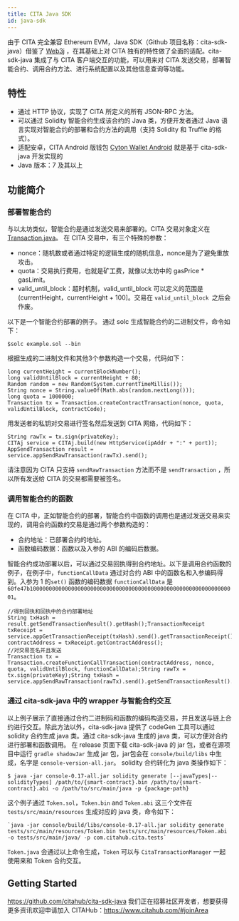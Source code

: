 ```yaml
---
title: CITA Java SDK
id: java-sdk
---
```


由于 CITA 完全兼容 Ethereum EVM，Java SDK（Github 项目名称：cita-sdk-java）借鉴了 [Web3j](https://github.com/web3j/web3j) ，在其基础上对 CITA 独有的特性做了全面的适配。cita-sdk-java 集成了与 CITA 客户端交互的功能，可以用来对 CITA 发送交易，部署智能合约、调用合约方法、进行系统配置以及其他信息查询等功能。

## 特性

* 通过 HTTP 协议，实现了 CITA 所定义的所有 JSON-RPC 方法。
* 可以通过 Solidity 智能合约生成该合约的 Java 类，方便开发者通过 Java 语言实现对智能合约的部署和合约方法的调用（支持 Solidity 和 Truffle 的格式）。
* 适配安卓，CITA Android 版钱包 [Cyton Wallet Android](https://github.com/citahub/cyton-android) 就是基于 cita-sdk-java 开发实现的
* Java 版本：7 及其以上

## 功能简介

### 部署智能合约

与以太坊类似，智能合约是通过发送交易来部署的。CITA 交易对象定义在 [Transaction.java](https://github.com/citahub/cita-sdk-java/blob/master/core/src/main/java/com/citahub/cita/protocol/core/methods/request/Transaction.java)。 在 CITA 交易中，有三个特殊的参数：

* nonce：随机数或者通过特定的逻辑生成的随机信息，nonce是为了避免重放攻击。
* quota：交易执行费用，也就是矿工费，就像以太坊中的 gasPrice * gasLimit。
* valid_until_block：超时机制，valid_until_block 可以定义的范围是 (currentHeight，currentHeight + 100]。交易在 `valid_until_block `之后会作废。

以下是一个智能合约部署的例子。
通过 solc 生成智能合约的二进制文件，命令如下：

```
$solc example.sol --bin
```

根据生成的二进制文件和其他3个参数构造一个交易，代码如下：

```
long currentHeight = currentBlockNumber();
long validUntilBlock = currentHeight + 80;
Random random = new Random(System.currentTimeMillis());
String nonce = String.valueOf(Math.abs(random.nextLong()));
long quota = 1000000;
Transaction tx = Transaction.createContractTransaction(nonce, quota, validUntilBlock, contractCode);
```

用发送者的私钥对交易进行签名然后发送到 CITA 网络，代码如下：

```
String rawTx = tx.sign(privateKey);
CITAj service = CITAj.build(new HttpService(ipAddr + ":" + port));
AppSendTransaction result = service.appSendRawTransaction(rawTx).send();
```

请注意因为 CITA 只支持 `sendRawTransaction` 方法而不是 `sendTransaction` ，所以所有发送给 CITA 的交易都需要被签名。

### 调用智能合约的函数

在 CITA 中，正如智能合约的部署，智能合约中函数的调用也是通过发送交易来实现的，调用合约函数的交易是通过两个参数构造的：

* 合约地址：已部署合约的地址。
* 函数编码数据：函数以及入参的 ABI 的编码后数据。

智能合约成功部署以后，可以通过交易回执得到合约地址。以下是调用合约函数的例子，在例子中，`functionCallData` 通过对合约 ABI 中的函数名和入参编码得到。入参为 1 的`set()` 函数的编码数据 `functionCallData` 是 `60fe47b10000000000000000000000000000000000000000000000000000000000000001`。

```
//得到回执和回执中的合约部署地址
String txHash = result.getSendTransactionResult().getHash();TransactionReceipt txReceipt = service.appGetTransactionReceipt(txHash).send().getTransactionReceipt();String contractAddress = txReceipt.getContractAddress();
//对交易签名并且发送
Transaction tx = Transaction.createFunctionCallTransaction(contractAddress, nonce, quota, validUntilBlock, functionCallData);String rawTx = tx.sign(privateKey);String txHash =  service.appSendRawTransaction(rawTx).send().getSendTransactionResult().getHash();
```

### 通过 cita-sdk-java 中的 wrapper 与智能合约交互

以上例子展示了直接通过合约二进制码和函数的编码构造交易，并且发送与链上合约进行交互。除此方法以外，cita-sdk-java 提供了 codeGen 工具可以通过 solidity 合约生成 java 类。通过 cita-sdk-java 生成的 java 类，可以方便对合约进行部署和函数调用。
在 release 页面下载 cita-sdk-java 的 jar 包，或者在源项目中运行 `gradle shadowJar` 生成 jar 包，jar包会在 `console/build/libs` 中生成，名字是 `console-version-all.jar`。
solidity 合约转化为 java 类操作如下：

```
$ java -jar console-0.17-all.jar solidity generate [--javaTypes|--solidityTypes] /path/to/{smart-contract}.bin /path/to/{smart-contract}.abi -o /path/to/src/main/java -p {package-path}
```

这个例子通过 `Token.sol`，`Token.bin` and `Token.abi` 这三个文件在 `tests/src/main/resources` 生成对应的 java 类，命令如下：

```
`java -jar console/build/libs/console-0.17-all.jar solidity generate tests/src/main/resources/Token.bin tests/src/main/resources/Token.abi -o tests/src/main/java/ -p com.citahub.cita.tests`
```

`Token.java` 会通过以上命令生成，`Token` 可以与 `CitaTransactionManager` 一起使用来和 Token 合约交互。

## Getting Started

https://github.com/citahub/cita-sdk-java
我们正在招募社区开发者，想要获得更多资讯欢迎申请加入 CITAHub：https://www.citahub.com/#joinArea






